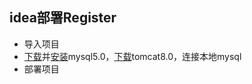 ## idea部署Register

- 导入项目
- [下载](https://mirrors.163.com/mysql/Downloads/)并[安装](https://blog.csdn.net/Tang_Chuanlin/article/details/79603063)mysql5.0，[下载](https://archive.apache.org/dist/tomcat/tomcat-8/v8.0.38/bin/)tomcat8.0，连接本地mysql
- 部署项目



